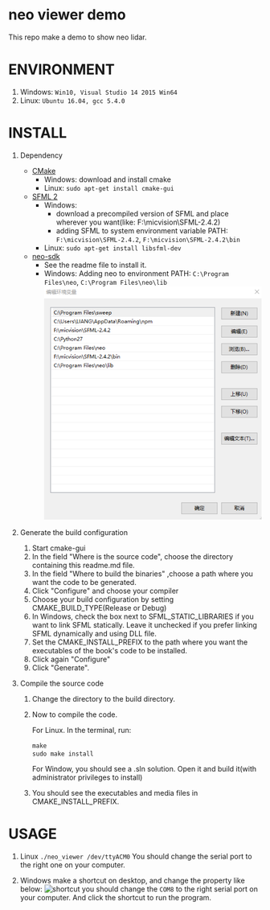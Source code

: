 neo viewer demo
===
This repo make a demo to show neo lidar.

# ENVIRONMENT
1. Windows:
	`Win10, Visual Studio 14 2015 Win64`
2. Linux:
    `Ubuntu 16.04, gcc 5.4.0`
# INSTALL
1. Dependency
   * [CMake](www.cmake.org)
     - Windows: download and install cmake
     - Linux: ```sudo apt-get install cmake-gui```
   * [SFML 2](www.sfml-dev.org)
     - Windows:
       + download a precompiled version of SFML and place wherever you want(like: F:\micvision\SFML-2.4.2)
       + adding SFML to system environment variable PATH: `F:\micvision\SFML-2.4.2`, `F:\micvision\SFML-2.4.2\bin`
     - Linux: ```sudo apt-get install libsfml-dev```
   * [neo-sdk](www.github.com/micvision/neo-sdk.git)
     - See the readme file to install it.
     - Windows: Adding neo to environment PATH: `C:\Program Files\neo`, `C:\Program Files\neo\lib`
     ![example](images/example.png)

2. Generate the build configuration
   1. Start cmake-gui
   2. In the field "Where is the source code", choose the directory containing this readme.md file.
   3. In the field "Where to build the binaries" ,choose a path where you want the code to be generated.
   4. Click "Configure" and choose your compiler
   5. Choose your build configuration by setting CMAKE_BUILD_TYPE(Release or Debug)
   6. In Windows, check the box next to SFML_STATIC_LIBRARIES if you want to link SFML statically. Leave it unchecked if you prefer linking SFML dynamically and using DLL file.
   7. Set the CMAKE_INSTALL_PREFIX to the path where you want the executables of the book's code to be installed.
   8. Click again "Configure"
   9. Click "Generate".

3. Compile the source code
   1. Change the directory to the build directory.
   2. Now to compile the code.

       For Linux. In the terminal, run:
       ```
       make
       sudo make install
       ```
       For Window, you should see a .sln solution. Open it and build it(with administrator privileges to install)
   3. You should see the executables and media files in CMAKE_INSTALL_PREFIX.

# USAGE
1. Linux
```./neo_viewer /dev/ttyACM0```
You should change the serial port to the right one on your computer.

2. Windows
make a shortcut on desktop, and change the property like below:
![shortcut](images/shortcut.png)
you should change the `COM8` to the right serial port on your computer. And click the shortcut to run the program.